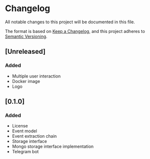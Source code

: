 # Changelog

All notable changes to this project will be documented in this file.

The format is based on [Keep a Changelog](https://keepachangelog.com/en/1.1.0/),
and this project adheres to [Semantic Versioning](https://semver.org/spec/v2.0.0.html).

## [Unreleased]

### Added

- Multiple user interaction
- Docker image
- Logo

## [0.1.0]

### Added

- License
- Event model
- Event extraction chain
- Storage interface
- Mongo storage interface implementation
- Telegram bot
